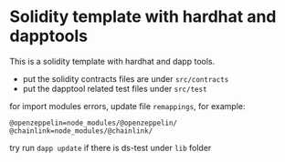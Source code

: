 # Solidity template with hardhat and dapptools

This is a solidity template with hardhat and dapp tools.
- put the solidity contracts files are under `src/contracts`
- put the dapptool related test files under `src/test`

for import modules errors,  update file `remappings`, for example:
```
@openzeppelin=node_modules/@openzeppelin/
@chainlink=node_modules/@chainlink/
```

try run `dapp update` if there is ds-test under `lib` folder

